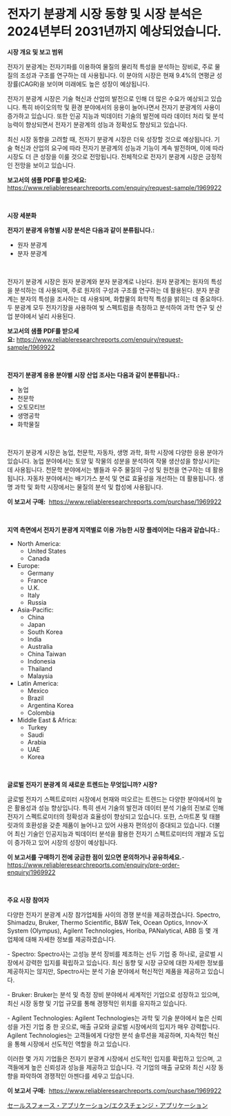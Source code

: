 <p><h1>전자기 분광계 시장 동향 및 시장 분석은 2024년부터 2031년까지 예상되었습니다.</h1></p><p><strong>시장 개요 및 보고 범위</strong></p>
<p><p>전자기 분광계는 전자기파를 이용하여 물질의 물리적 특성을 분석하는 장비로, 주로 물질의 조성과 구조를 연구하는 데 사용됩니다. 이 분야의 시장은 현재 9.4%의 연평균 성장률(CAGR)을 보이며 미래에도 높은 성장이 예상됩니다.</p><p>전자기 분광계 시장은 기술 혁신과 산업의 발전으로 인해 더 많은 수요가 예상되고 있습니다. 특히 바이오의학 및 환경 분야에서의 응용이 늘어나면서 전자기 분광계의 사용이 증가하고 있습니다. 또한 인공 지능과 빅데이터 기술의 발전에 따라 데이터 처리 및 분석 능력이 향상되면서 전자기 분광계의 성능과 정확성도 향상되고 있습니다.</p><p>최신 시장 동향을 고려할 때, 전자기 분광계 시장은 더욱 성장할 것으로 예상됩니다. 기술 혁신과 산업의 요구에 따라 전자기 분광계의 성능과 기능이 계속 발전하며, 이에 따라 시장도 더 큰 성장을 이룰 것으로 전망됩니다. 전체적으로 전자기 분광계 시장은 긍정적인 전망을 보이고 있습니다.</p></p>
<p><strong>보고서의 샘플 PDF를 받으세요:</strong> <a href="https://www.reliableresearchreports.com/enquiry/request-sample/1969922">https://www.reliableresearchreports.com/enquiry/request-sample/1969922</a></p>
<p>&nbsp;</p>
<p><strong>시장 세분화</strong></p>
<p><strong>전자기 분광계 유형별 시장 분석은 다음과 같이 분류됩니다.:</strong></p>
<p><ul><li>원자 분광계</li><li>분자 분광계</li></ul></p>
<p>&nbsp;</p>
<p><p>전자기 분광계 시장은 원자 분광계와 분자 분광계로 나뉜다. 원자 분광계는 원자의 특성을 분석하는 데 사용되며, 주로 원자의 구성과 구조를 연구하는 데 활용된다. 분자 분광계는 분자의 특성을 조사하는 데 사용되며, 화합물의 화학적 특성을 밝히는 데 중요하다. 두 분광계 모두 전자기장을 사용하여 빛 스펙트럼을 측정하고 분석하여 과학 연구 및 산업 분야에서 널리 사용된다.</p></p>
<p><strong>보고서의 샘플 PDF를 받으세요:</strong>&nbsp;<a href="https://www.reliableresearchreports.com/enquiry/request-sample/1969922">https://www.reliableresearchreports.com/enquiry/request-sample/1969922</a></p>
<p>&nbsp;</p>
<p><strong> 전자기 분광계 응용 분야별 시장 산업 조사는 다음과 같이 분류됩니다.:</strong></p>
<p><ul><li>농업</li><li>천문학</li><li>오토모티브</li><li>생명공학</li><li>화학물질</li></ul></p>
<p>&nbsp;</p>
<p><p>전자기 분광계 시장은 농업, 천문학, 자동차, 생명 과학, 화학 시장에 다양한 응용 분야가 있습니다. 농업 분야에서는 토양 및 작물의 성분을 분석하여 작물 생산성을 향상시키는 데 사용됩니다. 천문학 분야에서는 별들과 우주 물질의 구성 및 원천을 연구하는 데 활용됩니다. 자동차 분야에서는 배기가스 분석 및 연료 효율성을 개선하는 데 활용됩니다. 생명 과학 및 화학 시장에서는 물질의 분석 및 합성에 사용됩니다.</p></p>
<p><strong>이 보고서 구매:</strong>&nbsp; <a href="https://www.reliableresearchreports.com/purchase/1969922">https://www.reliableresearchreports.com/purchase/1969922</a></p>
<p>&nbsp;</p>
<p><strong>지역 측면에서 전자기 분광계 지역별로 이용 가능한 시장 플레이어는 다음과 같습니다.:</strong></p>
<p><ul>
    <li>
        North America:
        <ul>
            <li>United States</li>
            <li>Canada</li>
        </ul>
    </li>
    <li>
        Europe:
        <ul>
            <li>Germany</li>
            <li>France</li>
            <li>U.K.</li>
            <li>Italy</li>
            <li>Russia</li>
        </ul>
    </li>
    <li>
        Asia-Pacific:
        <ul>
            <li>China</li>
            <li>Japan</li>
            <li>South Korea</li>
            <li>India</li>
            <li>Australia</li>
            <li>China Taiwan</li>
            <li>Indonesia</li>
            <li>Thailand</li>
            <li>Malaysia</li>
        </ul>
    </li>
    <li>
        Latin America:
        <ul>
            <li>Mexico</li>
            <li>Brazil</li>
            <li>Argentina Korea</li>
            <li>Colombia</li>
        </ul>
    </li>
    <li>
        Middle East & Africa:
        <ul>
            <li>Turkey</li>
            <li>Saudi</li>
            <li>Arabia</li>
            <li>UAE</li>
            <li>Korea</li>
        </ul>
    </li>
    </ul></p>
<p>&nbsp;</p>
<p><strong>글로벌 전자기 분광계 의 새로운 트렌드는 무엇입니까? 시장?</strong></p>
<p><p>글로벌 전자기 스펙트로미터 시장에서 현재와 떠오르는 트렌드는 다양한 분야에서의 높은 활용성과 성능 향상입니다. 특히 센서 기술의 발전과 데이터 분석 기술의 진보로 인해 전자기 스펙트로미터의 정확성과 효율성이 향상되고 있습니다. 또한, 스마트폰 및 태블릿과의 호환성을 갖춘 제품이 늘어나고 있어 사용자 편의성이 증대되고 있습니다. 더불어 최신 기술인 인공지능과 빅데이터 분석을 활용한 전자기 스펙트로미터의 개발과 도입이 증가하고 있어 시장의 성장이 예상됩니다.</p></p>
<p><strong>이 보고서를 구매하기 전에 궁금한 점이 있으면 문의하거나 공유하세요.</strong>- <a href="https://www.reliableresearchreports.com/enquiry/pre-order-enquiry/1969922">https://www.reliableresearchreports.com/enquiry/pre-order-enquiry/1969922</a></p>
<p>&nbsp;</p>
<p><strong>주요 시장 참여자</strong></p>
<p><p>다양한 전자기 분광계 시장 참가업체들 사이의 경쟁 분석을 제공하겠습니다. Spectro, Shimadzu, Bruker, Thermo Scientific, B&W Tek, Ocean Optics, Innov-X System (Olympus), Agilent Technologies, Horiba, PANalytical, ABB 등 몇 개 업체에 대해 자세한 정보를 제공하겠습니다.</p><p>- Spectro: Spectro사는 고성능 분석 장비를 제조하는 선두 기업 중 하나로, 글로벌 시장에서 강력한 입지를 확립하고 있습니다. 최신 동향 및 시장 규모에 대한 자세한 정보를 제공하지는 않지만, Spectro사는 분석 기술 분야에서 혁신적인 제품을 제공하고 있습니다.</p><p>- Bruker: Bruker는 분석 및 측정 장비 분야에서 세계적인 기업으로 성장하고 있으며, 최신 시장 동향 및 기업 규모를 통해 경쟁적인 위치를 유지하고 있습니다.</p><p>- Agilent Technologies: Agilent Technologies는 과학 및 기술 분야에서 높은 신뢰성을 가진 기업 중 한 곳으로, 매출 규모와 글로벌 시장에서의 입지가 매우 강력합니다. Agilent Technologies는 고객들에게 다양한 분석 솔루션을 제공하며, 지속적인 혁신을 통해 시장에서 선도적인 역할을 하고 있습니다.</p><p>이러한 몇 가지 기업들은 전자기 분광계 시장에서 선도적인 입지를 확립하고 있으며, 고객들에게 높은 신뢰성과 성능을 제공하고 있습니다. 각 기업의 매출 규모와 최신 시장 동향을 파악하여 경쟁적인 아젠다를 세우고 있습니다.</p></p>
<p><strong>이 보고서 구매:</strong>&nbsp;&nbsp;<a href="https://www.reliableresearchreports.com/purchase/1969922">https://www.reliableresearchreports.com/purchase/1969922</a></p>
<p><p><a href="https://github.com/oafhukehf4709715/Market-Research-Report-List-1/blob/main/821580711939.md">セールスフォース・アプリケーション/エクスチェンジ・アプリケーション</a></p></p>
